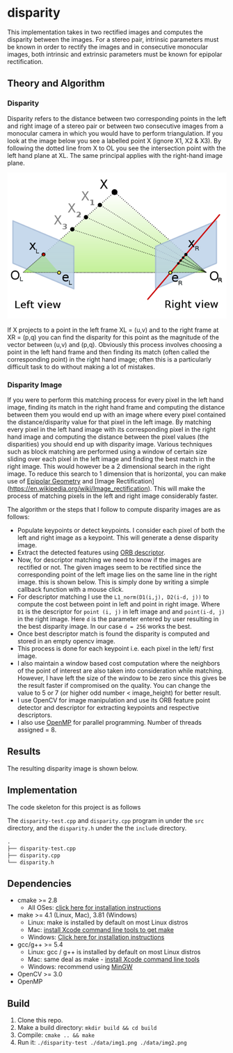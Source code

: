 # disparity
This implementation takes in two rectified images and computes the disparity between the images. For a stereo pair, intrinsic parameters must be known in order to rectify the images and in consecutive monocular images, both intrinsic and extrinsic parameters must be known for epipolar rectification.  


## Theory and Algorithm 

### Disparity 
Disparity refers to the distance between two corresponding points in the left and right image of a stereo pair or between two consecutive images from a monocular camera in which you would have to perform triangulation. If you look at the image below you see a labelled point X (ignore X1, X2 & X3). By following the dotted line from X to OL you see the intersection point with the left hand plane at XL. The same principal applies with the right-hand image plane.

![Diaparity](assets/disparity_theory.png "Disparity")

If X projects to a point in the left frame XL = (u,v) and to the right frame at XR = (p,q) you can find the disparity for this point as the magnitude of the vector between (u,v) and (p,q). Obviously this process involves choosing a point in the left hand frame and then finding its match (often called the corresponding point) in the right hand image; often this is a particularly difficult task to do without making a lot of mistakes.

### Disparity Image
If you were to perform this matching process for every pixel in the left hand image, finding its match in the right hand frame and computing the distance between them you would end up with an image where every pixel contained the distance/disparity value for that pixel in the left image. By matching every pixel in the left hand image with its corresponding pixel in the right hand image and computing the distance between the pixel values (the disparities) you should end up with disparity image. Various techniques such as block matching are performed using a window of certain size sliding over each pixel in the left image and finding the best match in the right image. This would however be a 2 dimensional search in the right image. To reduce this search to 1 dimension that is horizontal, you can make use of [Epipolar Geometry](https://en.wikipedia.org/wiki/Epipolar_geometry) and [Image Rectification] (https://en.wikipedia.org/wiki/Image_rectification). This will make the process of matching pixels in the left and right image considerably faster. 


The algorithm or the steps that I follow to compute disparity images are as follows:
- Populate keypoints or detect keypoints. I consider each pixel of both the left and right image as a keypoint. This will generate a dense disparity image.
- Extract the detected features using [ORB descriptor](https://medium.com/software-incubator/introduction-to-orb-oriented-fast-and-rotated-brief-4220e8ec40cf).
- Now, for descriptor matching we need to know if the images are rectified or not. The given images seem to be rectified since the corresponding point of the left image lies on the same line in the right image. this is shown below. This is simply done by writing a simple callback function with a mouse click.
- For descriptor matching I use the `L1_norm(D1(i,j), D2(i-d, j))` to compute the cost between point in left and point in right image. Where `D1` is the descriptor for `point (i, j)` in left image and and `point(i-d, j)` in the right image. Here `d` is the parameter entered by user resulting in the best disparity image. In our case `d = 256` works the best.
- Once best descriptor match is found the disparity is computed and stored in an empty opencv image.
- This process is done for each keypoint i.e. each pixel in the left/ first image. 
- I also maintain a window based cost computation where the neighbors of the point of interest are also taken into consideration while matching. However, I have left the size of the window to be zero since this gives be the result faster if compromised on the quality. You can change the value to 5 or 7 (or higher odd number < image_height) for better result. 
- I use OpenCV for image manipulation and use its ORB feature point detector and descriptor for extracting keypoints and respective descriptors.
- I also use [OpenMP](https://www.openmp.org/) for parallel programming. Number of threads assigned = 8. 



## Results
The resulting disparity image is shown below. 



## Implementation

The code skeleton for this project is as follows

The `disparity-test.cpp` and `disparity.cpp` program in under the `src` directory, and the `disparity.h` under the the `include` directory. 
```
.
├── disparity-test.cpp
├── disparity.cpp
└── disparity.h
```


## Dependencies

* cmake >= 2.8
  * All OSes: [click here for installation instructions](https://cmake.org/install/)
* make >= 4.1 (Linux, Mac), 3.81 (Windows)
  * Linux: make is installed by default on most Linux distros
  * Mac: [install Xcode command line tools to get make](https://developer.apple.com/xcode/features/)
  * Windows: [Click here for installation instructions](http://gnuwin32.sourceforge.net/packages/make.htm)
* gcc/g++ >= 5.4
  * Linux: gcc / g++ is installed by default on most Linux distros
  * Mac: same deal as make - [install Xcode command line tools](https://developer.apple.com/xcode/features/)
  * Windows: recommend using [MinGW](http://www.mingw.org/)
* OpenCV >= 3.0
* OpenMP 

## Build

1. Clone this repo.
2. Make a build directory: `mkdir build && cd build`
3. Compile: `cmake .. && make` 
4. Run it: `./disparity-test ./data/img1.png ./data/img2.png`
